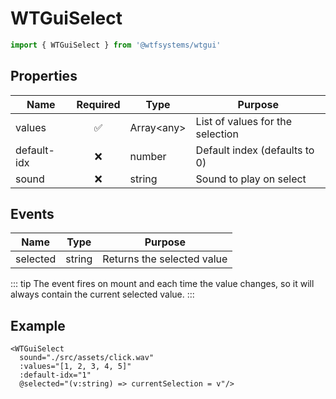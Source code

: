 # WTGuiSelect

```ts
import { WTGuiSelect } from '@wtfsystems/wtgui'
```

## Properties

| Name        | Required           | Type        | Purpose                          |
|-------------|:------------------:|-------------|----------------------------------|
| values      | :white_check_mark: | Array\<any> | List of values for the selection |
| default-idx | :x:                | number      | Default index (defaults to 0)    |
| sound       | :x:                | string      | Sound to play on select          |

## Events
| Name     | Type   | Purpose                    |
|----------|--------|----------------------------|
| selected | string | Returns the selected value |

::: tip
The event fires on mount and each time the value changes, so it
will always contain the current selected value.
:::

## Example

```vue {5}
<WTGuiSelect
  sound="./src/assets/click.wav"
  :values="[1, 2, 3, 4, 5]"
  :default-idx="1"
  @selected="(v:string) => currentSelection = v"/>
```
